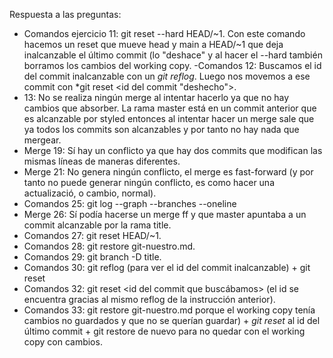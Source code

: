 Respuesta a las preguntas:
- Comandos ejercicio 11: git reset --hard HEAD/~1. Con este comando hacemos un 
reset que mueve head y main a HEAD/~1 que deja inalcanzable el último commit (lo "deshace" y al hacer el --hard también borramos los cambios del working copy.
-Comandos 12: Buscamos el id del commit inalcanzable con un *git reflog*. Luego nos movemos a ese commit con *git reset <id del commit "deshecho">. 
- 13: No se realiza ningún merge al intentar hacerlo ya que no hay cambios que absorber. La rama master está en un commit anterior que es alcanzable por styled entonces al intentar hacer un merge sale que ya todos los commits son alcanzables y por tanto no hay nada que mergear. 
- Merge 19: Sí hay un conflicto ya que hay dos commits que modifican las mismas líneas de maneras diferentes. 
- Merge 21: No genera ningún conflicto, el merge es fast-forward (y por tanto no puede generar ningún conflicto, es como hacer una actualizació, o cambio, normal).
- Comandos 25: git log --graph --branches --oneline
- Merge 26: Sí podía hacerse un merge ff y que master apuntaba a un commit alcanzable por la rama title. 
- Comandos 27: git reset HEAD/~1.
- Comandos 28: git restore git-nuestro.md.
- Comandos 29: git branch -D title.
- Comandos 30: git reflog (para ver el id del commit inalcanzable) + git reset <id del commit>
- Comandos 32: git reset <id del commit que buscábamos> (el id se encuentra gracias al mismo reflog de la instrucción anterior).
- Comandos 33: git restore git-nuestro.md porque el working copy tenía cambios no guardados y que no se querían guardar) + *git reset* al id del último commit + git restore de nuevo para no quedar con el working copy con cambios. 
